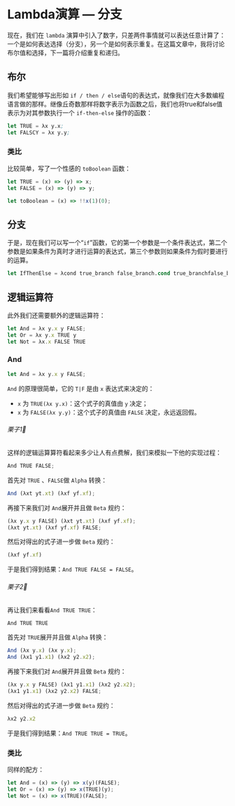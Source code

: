 # Lambda演算 — 分支

现在，我们在 `lambda` 演算中引入了数字，只差两件事情就可以表达任意计算了：一个是如何表达选择（分支），另一个是如何表示重复。在这篇文章中，我将讨论布尔值和选择，下一篇将介绍重复和递归。

## 布尔

我们希望能够写出形如 `if / then / else`语句的表达式，就像我们在大多数编程语言做的那样。继像丘奇数那样将数字表示为函数之后，我们也将true和false值表示为对其参数执行一个 `if-then-else` 操作的函数：

```lisp
let TRUE = λx y.x;
let FALSCY = λx y.y;
```

### 类比

比较简单，写了一个性感的 `toBoolean` 函数：

```ts
let TRUE = (x) => (y) => x;
let FALSE = (x) => (y) => y;

let toBoolean = (x) => !!x(1)(0);
```

## 分支

于是，现在我们可以写一个“`if`”函数，它的第一个参数是一个条件表达式，第二个参数是如果条件为真时才进行运算的表达式，第三个参数则如果条件为假时要进行的运算。

```lisp
let IfThenElse = λcond true_branch false_branch.cond true_branchfalse_branch;
```

## 逻辑运算符

此外我们还需要额外的逻辑运算符：

```ts
let And = λx y.x y FALSE;
let Or = λx y.x TRUE y 
let Not = λx.x FALSE TRUE 
```

### And

```ts
let And = λx y.x y FALSE;
```

`And` 的原理很简单，它的 `T|F` 是由 `x` 表达式来决定的：

+ `x` 为 `TRUE(λx y.x)`：这个式子的真值由 `y` 决定；
+ `x` 为 `FALSE(λx y.y)`：这个式子的真值由 `FALSE` 决定，永远返回假。

###### 栗子1🌰

这样的逻辑运算算符看起来多少让人有点费解，我们来模拟一下他的实现过程：

```ts
And TRUE FALSE;
```

首先对 `TRUE` 、`FALSE`做 `Alpha` 转换：

```ts
And (λxt yt.xt) (λxf yf.xf);
```

再接下来我们对 `And`展开并且做 `Beta` 规约：

```ts
(λx y.x y FALSE) (λxt yt.xt) (λxf yf.xf);
(λxt yt.xt) (λxf yf.xf) FALSE;
```

然后对得出的式子进一步做 `Beta` 规约：

```ts
(λxf yf.xf)
```

于是我们得到结果：`And TRUE FALSE = FALSE`。

###### 栗子2🌰

再让我们来看看`And TRUE TRUE`：

```ts
And TRUE TRUE
```

首先对 `TRUE`展开并且做 `Alpha` 转换：

```ts
And (λx y.x) (λx y.x);
And (λx1 y1.x1) (λx2 y2.x2);
```

再接下来我们对 `And`展开并且做 `Beta` 规约：

```ts
(λx y.x y FALSE) (λx1 y1.x1) (λx2 y2.x2);
(λx1 y1.x1) (λx2 y2.x2) FALSE;
```

然后对得出的式子进一步做 `Beta` 规约：

```ts
λx2 y2.x2
```

于是我们得到结果：`And TRUE TRUE = TRUE`。

### 类比

同样的配方：

```ts
let And = (x) => (y) => x(y)(FALSE);
let Or = (x) => (y) => x(TRUE)(y);
let Not = (x) => x(TRUE)(FALSE);
```


